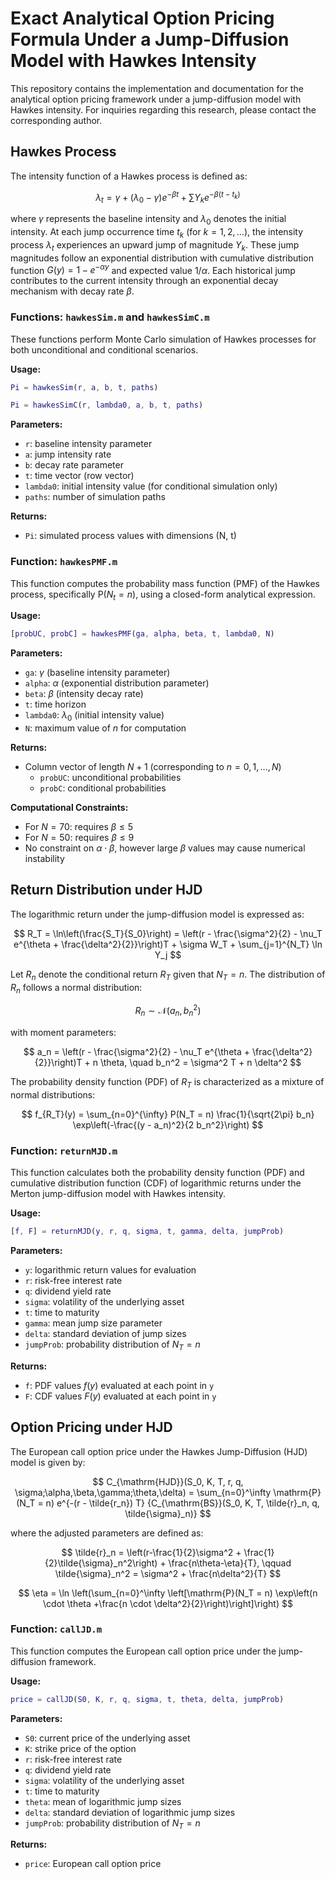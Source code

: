 # Exact Analytical Option Pricing Formula Under a Jump-Diffusion Model with Hawkes Intensity

This repository contains the implementation and documentation for the analytical option pricing framework under a jump-diffusion model with Hawkes intensity. For inquiries regarding this research, please contact the corresponding author.

## Hawkes Process

The intensity function of a Hawkes process is defined as:

$$
\lambda_t = \gamma + (\lambda_0-\gamma)e^{-\beta t} + \sum Y_k e^{-\beta(t-t_k)}
$$

where $\gamma$ represents the baseline intensity and $\lambda_0$ denotes the initial intensity. At each jump occurrence time $t_k$ (for $k = 1,2,\ldots$), the intensity process $\lambda_t$ experiences an upward jump of magnitude $Y_k$. These jump magnitudes follow an exponential distribution with cumulative distribution function $G(y) = 1-e^{-\alpha y}$ and expected value $1/\alpha$. Each historical jump contributes to the current intensity through an exponential decay mechanism with decay rate $\beta$.

### Functions: `hawkesSim.m` and `hawkesSimC.m`

These functions perform Monte Carlo simulation of Hawkes processes for both unconditional and conditional scenarios.

**Usage:**

```matlab
Pi = hawkesSim(r, a, b, t, paths)
```

```matlab
Pi = hawkesSimC(r, lambda0, a, b, t, paths)
```

**Parameters:**
- `r`: baseline intensity parameter
- `a`: jump intensity rate
- `b`: decay rate parameter
- `t`: time vector (row vector)
- `lambda0`: initial intensity value (for conditional simulation only)
- `paths`: number of simulation paths

**Returns:**
- `Pi`: simulated process values with dimensions (N, t)

### Function: `hawkesPMF.m`

This function computes the probability mass function (PMF) of the Hawkes process, specifically $\mathrm{P}(N_t = n)$, using a closed-form analytical expression.

**Usage:**

```matlab
[probUC, probC] = hawkesPMF(ga, alpha, beta, t, lambda0, N)
```

**Parameters:**
- `ga`: $\gamma$ (baseline intensity parameter)
- `alpha`: $\alpha$ (exponential distribution parameter)
- `beta`: $\beta$ (intensity decay rate)
- `t`: time horizon
- `lambda0`: $\lambda_0$ (initial intensity value)
- `N`: maximum value of $n$ for computation

**Returns:**
- Column vector of length $N+1$ (corresponding to $n = 0, 1, \ldots, N$)
  - `probUC`: unconditional probabilities
  - `probC`: conditional probabilities
 
**Computational Constraints:**
- For $N = 70$: requires $\beta \leq 5$
- For $N = 50$: requires $\beta \leq 9$
- No constraint on $\alpha \cdot \beta$, however large $\beta$ values may cause numerical instability

## Return Distribution under HJD

The logarithmic return under the jump-diffusion model is expressed as:

$$ R_T = \ln\left(\frac{S_T}{S_0}\right) = \left(r - \frac{\sigma^2}{2} - \nu_T e^{\theta + \frac{\delta^2}{2}}\right)T + \sigma W_T + \sum_{j=1}^{N_T} \ln Y_j $$

Let $R_n$ denote the conditional return $R_T$ given that $N_T = n$. The distribution of $R_n$ follows a normal distribution:

$$ R_n \sim \mathcal{N}(a_n, b_n^2) $$

with moment parameters:

$$ a_n = \left(r - \frac{\sigma^2}{2} - \nu_T e^{\theta + \frac{\delta^2}{2}}\right)T + n \theta, \quad b_n^2 = \sigma^2 T + n \delta^2 $$

The probability density function (PDF) of $R_T$ is characterized as a mixture of normal distributions:

$$ f_{R_T}(y) = \sum_{n=0}^{\infty} P(N_T = n) \frac{1}{\sqrt{2\pi} b_n} \exp\left(-\frac{(y - a_n)^2}{2 b_n^2}\right) $$

### Function: `returnMJD.m`

This function calculates both the probability density function (PDF) and cumulative distribution function (CDF) of logarithmic returns under the Merton jump-diffusion model with Hawkes intensity.

**Usage:**
```matlab
[f, F] = returnMJD(y, r, q, sigma, t, gamma, delta, jumpProb)
```

**Parameters:**
- `y`: logarithmic return values for evaluation
- `r`: risk-free interest rate
- `q`: dividend yield rate
- `sigma`: volatility of the underlying asset
- `t`: time to maturity
- `gamma`: mean jump size parameter
- `delta`: standard deviation of jump sizes
- `jumpProb`: probability distribution of $N_T = n$

**Returns:**
- `f`: PDF values $f(y)$ evaluated at each point in `y`
- `F`: CDF values $F(y)$ evaluated at each point in `y`

## Option Pricing under HJD

The European call option price under the Hawkes Jump-Diffusion (HJD) model is given by:

$$
C_{\mathrm{HJD}}(S_0, K, T, r, q, \sigma;\alpha,\beta,\gamma;\theta,\delta) = \sum_{n=0}^\infty \mathrm{P} (N_T = n) e^{-(r - \tilde{r_n}) T} {C_{\mathrm{BS}}(S_0, K, T, \tilde{r}_n, q, \tilde{\sigma}_n)}
$$

where the adjusted parameters are defined as:

$$
\tilde{r}_n = \left(r-\frac{1}{2}\sigma^2 + \frac{1}{2}\tilde{\sigma}_n^2\right) + \frac{n\theta-\eta}{T}, \qquad \tilde{\sigma}_n^2 = \sigma^2 + \frac{n\delta^2}{T}
$$

$$
\eta = \ln \left(\sum_{n=0}^\infty \left[\mathrm{P}(N_T = n) \exp\left(n \cdot \theta +\frac{n \cdot \delta^2}{2}\right)\right]\right)
$$

### Function: `callJD.m`

This function computes the European call option price under the jump-diffusion framework.

**Usage:**

```matlab
price = callJD(S0, K, r, q, sigma, t, theta, delta, jumpProb)
```

**Parameters:**
- `S0`: current price of the underlying asset
- `K`: strike price of the option
- `r`: risk-free interest rate
- `q`: dividend yield rate
- `sigma`: volatility of the underlying asset
- `t`: time to maturity
- `theta`: mean of logarithmic jump sizes
- `delta`: standard deviation of logarithmic jump sizes
- `jumpProb`: probability distribution of $N_T = n$

**Returns:**
- `price`: European call option price
